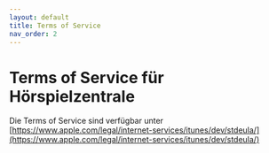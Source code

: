 ```yaml
---
layout: default
title: Terms of Service
nav_order: 2
---
```


# Terms of Service für Hörspielzentrale
Die Terms of Service sind verfügbar unter [https://www.apple.com/legal/internet-services/itunes/dev/stdeula/](https://www.apple.com/legal/internet-services/itunes/dev/stdeula/)

